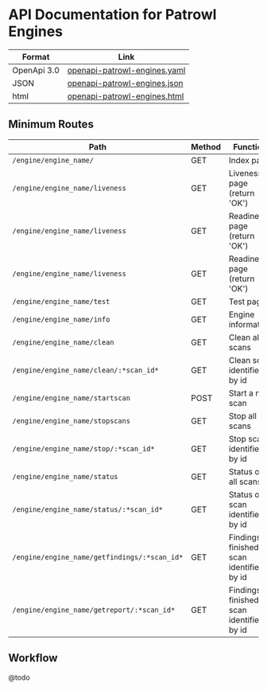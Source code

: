 # API Documentation for Patrowl Engines
| Format        | Link        |
| ------------- |-------------|
| OpenApi 3.0   | [openapi-patrowl-engines.yaml](openapi-patrowl-engines.yaml) |
| JSON          | [openapi-patrowl-engines.json](openapi-patrowl-engines.json) |
| html          | [openapi-patrowl-engines.html](openapi-patrowl-engines.html) |


## Minimum Routes
| Path        | Method | Function |
| ------------ |----|-------------|
| ```/engine/engine_name/``` | GET | Index page |
| ```/engine/engine_name/liveness``` | GET | Liveness page (return 'OK') |
| ```/engine/engine_name/liveness``` | GET | Readiness page (return 'OK') |
| ```/engine/engine_name/liveness``` | GET | Readiness page (return 'OK') |
| ```/engine/engine_name/test``` | GET | Test page |
| ```/engine/engine_name/info``` | GET | Engine information |
| ```/engine/engine_name/clean``` | GET | Clean all scans |
| ```/engine/engine_name/clean/:*scan_id*``` | GET | Clean scan identified by id |
| ```/engine/engine_name/startscan``` | POST | Start a new scan |
| ```/engine/engine_name/stopscans``` | GET | Stop all scans |
| ```/engine/engine_name/stop/:*scan_id*``` | GET | Stop scan identified by id |
| ```/engine/engine_name/status``` | GET | Status of all scans |
| ```/engine/engine_name/status/:*scan_id*``` | GET | Status of scan identified by id |
| ```/engine/engine_name/getfindings/:*scan_id*``` | GET | Findings of finished scan identified by id |
| ```/engine/engine_name/getreport/:*scan_id*``` | GET | Findings of finished scan identified by id |


## Workflow
@todo
